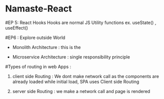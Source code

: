 # Namaste-React


#EP 5: React Hooks 
Hooks are normal JS Utility functions
ex.  useState() , useEffect()

#EP6  : Explore outside World 
-  Monolith Architecture : 
        this is the 

- Microservice Architecture :
    single responsibility principle


#Types of routing in web Apps : 
1. client side Routing : We dont make network call as the components are already loaded while initial load, SPA uses Client side Routing

2. server side Routing : we make a network call and page is rendered

